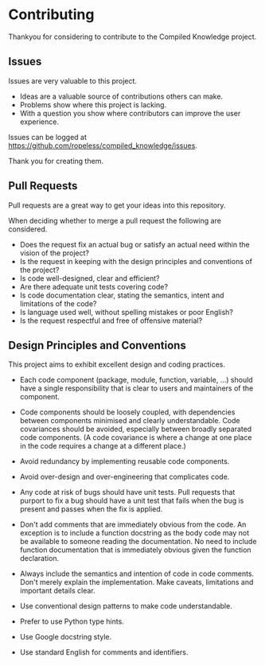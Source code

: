 # Contributing

Thankyou for considering to contribute to the Compiled Knowledge project.

## Issues

Issues are very valuable to this project.

  - Ideas are a valuable source of contributions others can make.
  - Problems show where this project is lacking.
  - With a question you show where contributors can improve the user experience.

Issues can be logged at https://github.com/ropeless/compiled_knowledge/issues.

Thank you for creating them.

## Pull Requests

Pull requests are a great way to get your ideas into this repository.

When deciding whether to merge a pull request the following
are considered.

  - Does the request fix an actual bug or satisfy an actual need within the vision of the project?
  - Is the request in keeping with the design principles and conventions of the project?
  - Is code well-designed, clear and efficient?
  - Are there adequate unit tests covering code?
  - Is code documentation clear, stating the semantics, intent and limitations of the code?
  - Is language used well, without spelling mistakes or poor English?
  - Is the request respectful and free of offensive material?

## Design Principles and Conventions

This project aims to exhibit excellent design and coding practices.

- Each code component (package, module, function, variable, ...) should have a single responsibility
  that is clear to users and maintainers of the component.

- Code components should be loosely coupled, with dependencies between components minimised
  and clearly understandable. Code covariances should be avoided, especially between broadly separated
  code components. (A code covariance is where a change at one place in the code requires a
  change at a different place.)

- Avoid redundancy by implementing reusable code components.

- Avoid over-design and over-engineering that complicates code.

- Any code at risk of bugs should have unit tests. Pull requests that purport to fix a bug should
  have a unit test that fails when the bug is present and passes when the fix is applied.

- Don't add comments that are immediately obvious from the code. An exception
  is to include a function docstring as the body code may not be available to someone
  reading the documentation. No need to include function documentation that is
  immediately obvious given the function declaration.

- Always include the semantics and intention of code in code comments. Don't merely explain
  the implementation. Make caveats, limitations and important details clear.

- Use conventional design patterns to make code understandable.

- Prefer to use Python type hints.

- Use Google docstring style.

- Use standard English for comments and identifiers.
